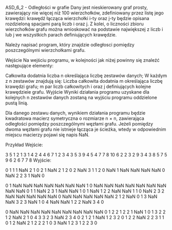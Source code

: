 ASD_6_2 - Odległości w grafie
Dany jest nieskierowany graf prosty, zawierający nie więcej niż 100 wierzchołków, zdefiniowany przez listę jego krawędzi: krawędź łącząca wierzchołki i-ty oraz j-ty będzie opisana rozdzieloną spacjami parą liczb i oraz j. Z kolei, o liczności zbioru wierzchołków grafu można wnioskować na podstawie największej z liczb i lub j we wszystkich parach definiujących krawędzie.

Należy napisać program, który znajdzie odległosci pomiędzy poszczególnymi wierzchołkami grafu.

Wejście
Na wejściu programu, w kolejności jak niżej powinny się znaleźć następujące elementy:

Całkowita dodatnia liczba n określająca liczbę zestawów danych;
W każdym z n zestawów znajdują się:
Liczba całkowita dodatnia m określająca liczbę krawędzi grafu;
m par liczb całkowitych i oraz j definiujących kolejne krawędzieie grafu.
Wyjście
Wyniki działania programu uzyskane dla kolejnych n zestawów danych zostaną na wyjściu programu oddzielone pustą linią.

Dla danego zestawu danych, wynikiem działania programu będzie kwadratowa macierz symetryczna o rozmiarze n × n, zawierająca odległości pomiędzy poszczególnymi węzłami grafu. Jeżeli pomiędzy dwoma węzłami grafu nie istnieje łącząca je ścieżka, wtedy w odpowiednim miejscu macierzy pojawi się napis NaN.

Przykład
Wejście:

3
5
1 2
1 3
1 4
2 4
4 6
7
1 2
3 4
3 5
3 9
4 5
4 7
7 8
10
6 2
2 3
2 9
3 4
3 8
5 7
5 9
6 2
6 7
7 8
Wyjście:

0 1 1 1 NaN 2
1 0 2 1 NaN 2
1 2 0 2 NaN 3
1 1 2 0 NaN 1
NaN NaN NaN NaN 0 NaN
2 2 3 1 NaN 0

0 1 NaN NaN NaN NaN NaN NaN NaN
1 0 NaN NaN NaN NaN NaN NaN NaN
NaN NaN 0 1 1 NaN 2 3 1
NaN NaN 1 0 1 NaN 1 2 2
NaN NaN 1 1 0 NaN 2 3 2
NaN NaN NaN NaN NaN 0 NaN NaN NaN
NaN NaN 2 1 2 NaN 0 1 3
NaN NaN 3 2 3 NaN 1 0 4
NaN NaN 1 2 2 NaN 3 4 0

0 NaN NaN NaN NaN NaN NaN NaN NaN
NaN 0 1 2 2 1 2 2 1
NaN 1 0 1 3 2 2 1 2
NaN 2 1 0 4 3 3 2 3
NaN 2 3 4 0 2 1 2 1
NaN 1 2 3 2 0 1 2 2
NaN 2 2 3 1 1 0 1 2
NaN 2 1 2 2 2 1 0 3
NaN 1 2 3 1 2 2 3 0